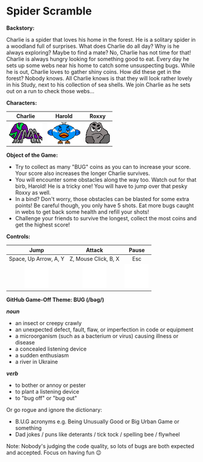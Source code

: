 # Spider Scramble

**Backstory:**

Charlie is a spider that loves his home in the forest. He is a solitary spider in a woodland full of surprises. What does Charlie do all day? Why is he always exploring? Maybe to find a mate? No, Charlie has not time for that! Charlie is always hungry looking for something good to eat. Every day he sets up some webs near his home to catch some unsuspecting bugs. While he is out, Charlie loves to gather shiny coins. How did these get in the forest? Nobody knows. All Charlie knows is that they will look rather lovely in his Study, next to his collection of sea shells. We join Charlie as he sets out on a run to check those webs...

**Characters:**

| Charlie | Harold | Roxxy |
| :---:  | :---:  | :---:  |
| ![Charlie](assets/player/spider_idle_mouth_closed.png) | ![Harold](assets/enemy/bird_wings_neutral.png) | ![Roxxy](assets/enemy/rock.png) |

**Object of the Game:**

+ Try to collect as many "BUG" coins as you can to increase your score. Your score also increases the longer Charlie survives.  
+ You will encounter some obstacles along the way too. Watch out for that birb, Harold! He is a tricky one! You will have to jump over that pesky Roxxy as well.  
+ In a bind? Don't worry, those obstacles can be blasted for some extra points! Be careful though, you only have 5 shots. Eat more bugs caught in webs to get back some health and refill your shots!  
+ Challenge your friends to survive the longest, collect the most coins and get the highest score!

**Controls:**

| Jump | Attack | Pause |
| :---: | :---: | :---: |
| Space, Up Arrow, A, Y | Z, Mouse Click, B, X | Esc |
| ![Jump](assets/mobile/button_jump.png) | ![Attack](assets/mobile/button_shoot.png) | ![Pause](assets/mobile/button_pause.png) |

**GitHub Game-Off Theme: BUG (/bəɡ/)**  

***noun***
+ an insect or creepy crawly
+ an unexpected defect, fault, flaw, or imperfection in code or equipment
+ a microorganism (such as a bacterium or virus) causing illness or disease
+ a concealed listening device
+ a sudden enthusiasm
+ a river in Ukraine  

***verb***
+ to bother or annoy or pester
+ to plant a listening device
+ to "bug off" or "bug out"  

Or go rogue and ignore the dictionary:
+ B.U.G acronyms e.g. Being Unusually Good or Big Urban Game or something
+ Dad jokes / puns like deterants / tick tock / spelling bee / flywheel  

Note: Nobody's judging the code quality, so lots of bugs are both expected and accepted. Focus on having fun 😉

